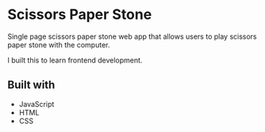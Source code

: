 # Scissors Paper Stone
Single page scissors paper stone web app that allows users to play scissors paper stone with the computer.

I built this to learn frontend development.

## Built with
- JavaScript
- HTML
- CSS
